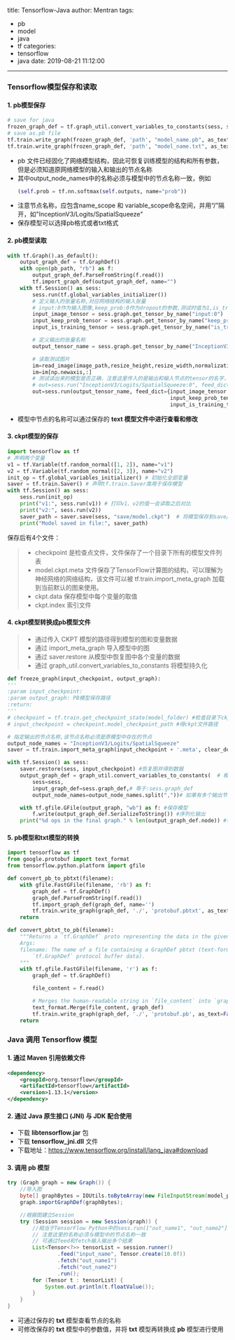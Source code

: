title: Tensorflow-Java
author: Mentran
tags:
  - pb
  - model
  - java
  - tf
categories:
  - tensorflow
  - java
date: 2019-08-21 11:12:00
---

### Tensorflow模型保存和读取
#### 1. pb模型保存
```python
# save for java
frozen_graph_def = tf.graph_util.convert_variables_to_constants(sess, sess.graph_def, output_node_names=["prob", "accuracy"])
# save as.pb file
tf.train.write_graph(frozen_graph_def, 'path', "model_name.pb", as_text=False)
tf.train.write_graph(frozen_graph_def, 'path', "model_name.txt", as_text=True)
```
* pb 文件已经固化了网络模型结构，因此可恢复训练模型的结构和所有参数，但是必须知道原网络模型的输入和输出的节点名称
* 其中output_node_names中的名称必须与模型中的节点名称一致，例如
    ```python
    (self.prob = tf.nn.softmax(self.outputs, name="prob"))
    ```
* 注意节点名称，应包含name_scope 和 variable_scope命名空间，并用“/”隔开，如"InceptionV3/Logits/SpatialSqueeze"
* 保存模型可以选择pb格式或者txt格式

#### 2. pb模型读取
```python
with tf.Graph().as_default():
    output_graph_def = tf.GraphDef()
    with open(pb_path, "rb") as f:
        output_graph_def.ParseFromString(f.read())
        tf.import_graph_def(output_graph_def, name="")
    with tf.Session() as sess:
        sess.run(tf.global_variables_initializer())
        # 定义输入的张量名称,对应网络结构的输入张量
        # input:0作为输入图像,keep_prob:0作为dropout的参数,测试时值为1,is_training:0训练参数
        input_image_tensor = sess.graph.get_tensor_by_name("input:0")
        input_keep_prob_tensor = sess.graph.get_tensor_by_name("keep_prob:0")
        input_is_training_tensor = sess.graph.get_tensor_by_name("is_training:0")

        # 定义输出的张量名称
        output_tensor_name = sess.graph.get_tensor_by_name("InceptionV3/Logits/SpatialSqueeze:0")

        # 读取测试图片
        im=read_image(image_path,resize_height,resize_width,normalization=True)
        im=im[np.newaxis,:]
        # 测试读出来的模型是否正确，注意这里传入的是输出和输入节点的tensor的名字，不是操作节点的名字
        # out=sess.run("InceptionV3/Logits/SpatialSqueeze:0", feed_dict={'input:0': im,'keep_prob:0':1.0,'is_training:0':False})
        out=sess.run(output_tensor_name, feed_dict={input_image_tensor: im,
                                                    input_keep_prob_tensor:1.0,
                                                    input_is_training_tensor:False})
```
* 模型中节点的名称可以通过保存的 **text 模型文件中进行查看和修改**

#### 3. ckpt模型的保存
```python
import tensorflow as tf
# 声明两个变量
v1 = tf.Variable(tf.random_normal([1, 2]), name="v1")
v2 = tf.Variable(tf.random_normal([2, 3]), name="v2")
init_op = tf.global_variables_initializer() # 初始化全部变量
saver = tf.train.Saver() # 声明tf.train.Saver类用于保存模型
with tf.Session() as sess:
    sess.run(init_op)
    print("v1:", sess.run(v1)) # 打印v1、v2的值一会读取之后对比
    print("v2:", sess.run(v2))
    saver_path = saver.save(sess, "save/model.ckpt")  # 将模型保存到save/model.ckpt文件
    print("Model saved in file:", saver_path)
```
保存后有4个文件：
>* checkpoint 是检查点文件，文件保存了一个目录下所有的模型文件列表
>* model.ckpt.meta 文件保存了TensorFlow计算图的结构，可以理解为神经网络的网络结构，该文件可以被 tf.train.import_meta_graph 加载到当前默认的图来使用。
>* ckpt.data 保存模型中每个变量的取值
>* ckpt.index 索引文件

#### 4. ckpt模型转换成pb模型文件
>* 通过传入 CKPT 模型的路径得到模型的图和变量数据
>* 通过 import_meta_graph 导入模型中的图
>* 通过 saver.restore 从模型中恢复图中各个变量的数据
>* 通过 graph_util.convert_variables_to_constants 将模型持久化
```python
def freeze_graph(input_checkpoint, output_graph):
'''
:param input_checkpoint:
:param output_graph: PB模型保存路径
:return:
'''
# checkpoint = tf.train.get_checkpoint_state(model_folder) #检查目录下ckpt文件状态是否可用
# input_checkpoint = checkpoint.model_checkpoint_path #得ckpt文件路径

# 指定输出的节点名称,该节点名称必须是原模型中存在的节点
output_node_names = "InceptionV3/Logits/SpatialSqueeze"
saver = tf.train.import_meta_graph(input_checkpoint + '.meta', clear_devices=True)

with tf.Session() as sess:
    saver.restore(sess, input_checkpoint) #恢复图并得到数据
    output_graph_def = graph_util.convert_variables_to_constants(  # 模型持久化，将变量值固定
        sess=sess,
        input_graph_def=sess.graph_def,# 等于:sess.graph_def
        output_node_names=output_node_names.split(","))# 如果有多个输出节点，以逗号隔开

    with tf.gfile.GFile(output_graph, "wb") as f: #保存模型
        f.write(output_graph_def.SerializeToString()) #序列化输出
    print("%d ops in the final graph." % len(output_graph_def.node)) #得到当前图有几个操作节点
```

#### 5. pb模型和txt模型的转换
```python
import tensorflow as tf
from google.protobuf import text_format
from tensorflow.python.platform import gfile

def convert_pb_to_pbtxt(filename):
    with gfile.FastGFile(filename, 'rb') as f:
        graph_def = tf.GraphDef()
        graph_def.ParseFromString(f.read())
        tf.import_graph_def(graph_def, name='')
        tf.train.write_graph(graph_def, './', 'protobuf.pbtxt', as_text=True)
    return

def convert_pbtxt_to_pb(filename):
    """Returns a `tf.GraphDef` proto representing the data in the given pbtxt file.
    Args:
    filename: The name of a file containing a GraphDef pbtxt (text-formatted
        `tf.GraphDef` protocol buffer data).
    """
    with tf.gfile.FastGFile(filename, 'r') as f:
        graph_def = tf.GraphDef()

        file_content = f.read()

        # Merges the human-readable string in `file_content` into `graph_def`.
        text_format.Merge(file_content, graph_def)
        tf.train.write_graph(graph_def, './', 'protobuf.pb', as_text=False)
    return
```

### Java 调用 Tensorflow 模型
#### 1. 通过 **Maven** 引用依赖文件
```xml
<dependency>
    <groupId>org.tensorflow</groupId>
    <artifactId>tensorflow</artifactId>
    <version>1.13.1</version>
</dependency>
```

#### 2. 通过 Java 原生接口 (JNI) 与 JDK 配合使用
* 下载 **libtensorflow.jar** 包
* 下载 **tensorflow_jni.dll** 文件
* 下载地址：https://www.tensorflow.org/install/lang_java#download

#### 3. 调用 **pb** 模型
```java
try (Graph graph = new Graph()) {
    //导入图
    byte[] graphBytes = IOUtils.toByteArray(new FileInputStream(model_path));
    graph.importGraphDef(graphBytes);

    //根据图建立Session
    try (Session session = new Session(graph)) {
        //相当于TensorFlow Python中的sess.run(["out_name1", "out_name2"], feed_dict = {"input_name": 10.0})
        // 注意这里的名称必须与模型中的节点名称一致
        // 可通过feed和fetch输入输出多个结果
        List<Tensor<?>> tensorList = session.runner()
                .feed("input_name", Tensor.create(10.0f))
                .fetch("out_name1")
                .fetch("out_name2")
                .run();
        for (Tensor t : tensorList) {
            System.out.println(t.floatValue());
        }
    }
}
```
* 可通过保存的 **txt** 模型查看节点的名称
* 可修改保存的 **txt** 模型中的参数值，并将 **txt** 模型再转换成 **pb** 模型进行使用